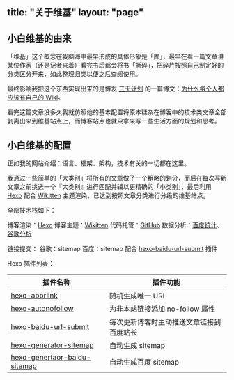 title: "关于维基"
layout: "page"
---

## 小白维基的由来

「维基」这个概念在我脑海中最早形成的具体形象是「库」，最早在看一篇文章讲某位作家（还是记者来着）看完书后都会将书「撕碎」，把碎片按照自己制定好的分类区分开来，如此整理归类以便之后查阅使用。

最终影响我把这个东西实现出来的是博友 [三无计划][1] 的一篇博文：[为什么每个人都应该有自己的 Wiki][2]。

看完这篇文章没多久我就仿照他的基本配置将原本糅杂在博客中的技术类文章全部剥离出来到维基站点上，而博客站点也就只拿来写一些生活方面的规划和思考。

## 小白维基的配置

正如我的网站介绍：语言、框架、架构，技术有关的一切都在这里。

我通过一些简单的「大类别」将所有的文章做了一个粗略的划分，而后在每次写新文章之前挑选一个『大类别』进行匹配并辅以更精确的「小类别」，最后利用 [Hexo][3] 配合 [Wikitten][4] 主题渲染，已达到按照文章分类进行分级的维基站点。

全部技术栈如下：

博客渲染：[Hexo][3]
博客主题：[Wikitten][4]
代码托管：[GitHub][12]
数据分析：[百度统计][5]、[谷歌分析][6]

链接提交：
谷歌：sitemap
百度：sitemap 配合 [hexo-baidu-url-submit][7] 插件

Hexo 插件列表：

| 插件名称 | 插件功能 |
| --- | --- |
| [hexo-abbrlink][8] | 随机生成唯一 URL |
| [hexo-autonofollow][9] | 为非本站链接添加 no-follow 属性 |
| [hexo-baidu-url-submit][7] | 每次更新博客时主动推送文章链接到百度站长 |
| [hexo-generator-sitemap][10] | 自动生成 sitemap |
| [hexo-genertaor-baidu-sitemap][11] | 自动生成百度 sitemap |



[1]: https://www.imalan.cn/
[2]: https://blog.imalan.cn/archives/108/
[3]: https://hexo.io
[4]: https://github.com/zthxxx/hexo-theme-Wikitten
[5]: https://tongji.baidu.com/web/welcome/login
[6]: https://analytics.google.com/analytics/
[7]: https://github.com/huiwang/hexo-baidu-url-submit
[8]: https://github.com/rozbo/hexo-abbrlink
[9]: https://github.com/liuzc/hexo-autonofollow
[10]: https://github.com/hexojs/hexo-generator-sitemap
[11]: https://github.com/coneycode/hexo-generator-baidu-sitemap
[12]: https://github.com